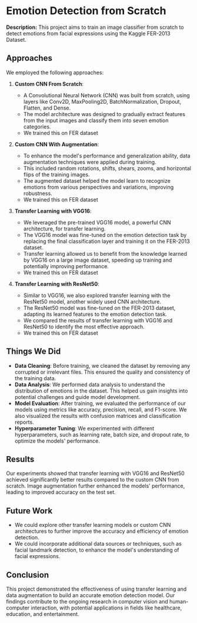 # Emotion Detection from Scratch

**Description:** This project aims to train an image classifier from scratch to detect emotions from facial expressions using the Kaggle FER-2013 Dataset.

## Approaches

We employed the following approaches:

1. **Custom CNN From Scratch**:
   - A Convolutional Neural Network (CNN) was built from scratch, using layers like Conv2D, MaxPooling2D, BatchNormalization, Dropout, Flatten, and Dense.
   - The model architecture was designed to gradually extract features from the input images and classify them into seven emotion categories.
   - We trained this on FER dataset

2. **Custom CNN With Augmentation**:
   - To enhance the model's performance and generalization ability, data augmentation techniques were applied during training.
   - This included random rotations, shifts, shears, zooms, and horizontal flips of the training images.
   - The augmented dataset helped the model learn to recognize emotions from various perspectives and variations, improving robustness.
   - We trained this on FER dataset

3. **Transfer Learning with VGG16**:
   - We leveraged the pre-trained VGG16 model, a powerful CNN architecture, for transfer learning.
   - The VGG16 model was fine-tuned on the emotion detection task by replacing the final classification layer and training it on the FER-2013 dataset.
   - Transfer learning allowed us to benefit from the knowledge learned by VGG16 on a large image dataset, speeding up training and potentially improving performance.
   - We trained this on FER dataset

4. **Transfer Learning with ResNet50**:
   - Similar to VGG16, we also explored transfer learning with the ResNet50 model, another widely used CNN architecture.
   - The ResNet50 model was fine-tuned on the FER-2013 dataset, adapting its learned features to the emotion detection task.
   - We compared the results of transfer learning with VGG16 and ResNet50 to identify the most effective approach.
   - We trained this on FER dataset

## Things We Did

- **Data Cleaning**: Before training, we cleaned the dataset by removing any corrupted or irrelevant files. This ensured the quality and consistency of the training data.
- **Data Analysis**: We performed data analysis to understand the distribution of emotions in the dataset. This helped us gain insights into potential challenges and guide model development.
- **Model Evaluation**: After training, we evaluated the performance of our models using metrics like accuracy, precision, recall, and F1-score. We also visualized the results with confusion matrices and classification reports.
- **Hyperparameter Tuning**: We experimented with different hyperparameters, such as learning rate, batch size, and dropout rate, to optimize the models' performance.

## Results

Our experiments showed that transfer learning with VGG16 and ResNet50 achieved significantly better results compared to the custom CNN from scratch. Image augmentation further enhanced the models' performance, leading to improved accuracy on the test set.

## Future Work

- We could explore other transfer learning models or custom CNN architectures to further improve the accuracy and efficiency of emotion detection.
- We could incorporate additional data sources or techniques, such as facial landmark detection, to enhance the model's understanding of facial expressions.

## Conclusion

This project demonstrated the effectiveness of using transfer learning and data augmentation to build an accurate emotion detection model. Our findings contribute to the ongoing research in computer vision and human-computer interaction, with potential applications in fields like healthcare, education, and entertainment.
